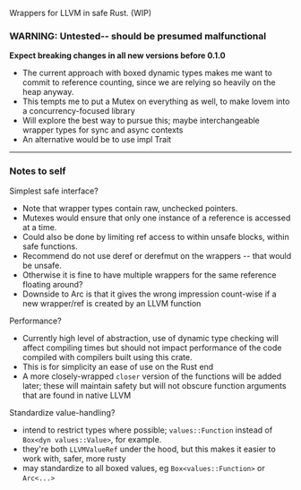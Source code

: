 
Wrappers for LLVM in safe Rust. (WIP)

### WARNING: Untested-- should be presumed malfunctional
**Expect breaking changes in all new versions before 0.1.0**
- The current approach with boxed dynamic types makes me want to commit to reference counting,
since we are relying so heavily on the heap anyway.
- This tempts me to put a Mutex on everything as well, to make lovem into a concurrency-focused library
- Will explore the best way to pursue this; maybe interchangeable wrapper types for sync and async contexts
- An alternative would be to use impl Trait
------
### Notes to self
Simplest safe interface?
- Note that wrapper types contain raw, unchecked pointers.
- Mutexes would ensure that only one instance of a reference is accessed at a time.
- Could also be done by limiting ref access to within unsafe blocks, within safe functions.
- Recommend do not use deref or derefmut on the wrappers -- that would be unsafe.
- Otherwise it is fine to have multiple wrappers for the same reference floating around?
- Downside to Arc is that it gives the wrong impression count-wise if a new wrapper/ref is created by an LLVM function
  
Performance?
- Currently high level of abstraction, use of dynamic type checking will affect compiling times
but should not impact performance of the code compiled with compilers built using this crate.
- This is for simplicity an ease of use on the Rust end
- A more closely-wrapped `closer` version of the functions will be added later; these will maintain safety but will not
obscure function arguments that are found in native LLVM

Standardize value-handling?
- intend to restrict types where possible; `values::Function` instead of `Box<dyn values::Value>`, for example.
- they're both `LLVMValueRef` under the hood, but this makes it easier to work with, safer, more rusty
- may standardize to all boxed values, eg `Box<values::Function>` or `Arc<...>`







